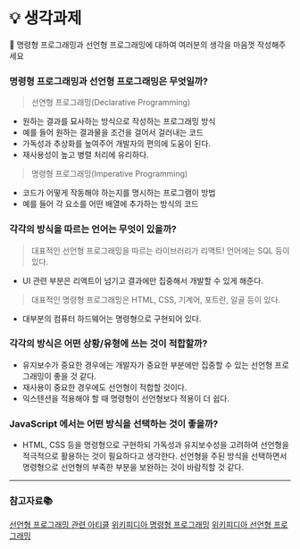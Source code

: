 # 💡 생각과제

🖤 명령형 프로그래밍과 선언형 프로그래밍에 대하여 여러분의 생각을 마음껏 작성해주세요

### 명령형 프로그래밍과 선언형 프로그래밍은 무엇일까?

> 선연형 프로그래밍(Declarative Programming)

- 원하는 결과를 묘사하는 방식으로 작성하는 프로그래밍 방식
- 예를 들어 원하는 결과물을 조건을 걸어서 걸러내는 코드
- 가독성과 추상화를 높여주어 개발자의 편의에 도움이 된다.
- 재사용성이 높고 병렬 처리에 유리하다.

> 명령형 프로그래밍(Imperative Programming)

- 코드가 어떻게 작동해야 하는지를 명시하는 프로그램이 방법
- 예를 들어 각 요소를 어떤 배열에 추가하는 방식의 코드

### 각각의 방식을 따르는 언어는 무엇이 있을까?

> 대표적인 선언형 프로그래밍을 따르는 라이브러리가 리액트! 언어에는 SQL 등이 있다.

- UI 관련 부분은 리액트이 넘기고 결과에만 집중해서 개발할 수 있게 해준다.

> 대표적인 명령형 프로그래밍은 HTML, CSS, 기계어, 포트란, 알골 등이 있다.

- 대부분의 컴퓨터 하드웨어는 명령형으로 구현되어 있다.

### 각각의 방식은 어떤 상황/유형에 쓰는 것이 적합할까?

- 유지보수가 중요한 경우에는 개발자가 중요한 부분에만 집중할 수 있는 선언형 프로그래밍이 좋을 것 같다.
- 재사용이 중요한 경우에도 선언형이 적합할 것이다.
- 익스텐션을 적용해야 할 때 명령형이 선언형보다 적용이 더 쉽다.

### JavaScript 에서는 어떤 방식을 선택하는 것이 좋을까?

- HTML, CSS 등을 명령형으로 구현하되 가독성과 유지보수성을 고려하여 선언형을 적극적으로 활용하는 것이 필요하다고 생각한다. 선언형을 주된 방식을 선택하면서 명령형으로 선언형의 부족한 부분을 보완하는 것이 바람직할 것 같다.

---

### 참고자료📚

[선언형 프로그래밍 관련 아티클](https://yozm.wishket.com/magazine/detail/2083/)
[위키피디아 명령형 프로그래밍](https://ko.wikipedia.org/wiki/%EB%AA%85%EB%A0%B9%ED%98%95_%ED%94%84%EB%A1%9C%EA%B7%B8%EB%9E%98%EB%B0%8D#:~:text=%EC%BB%B4%ED%93%A8%ED%84%B0%20%EA%B3%BC%ED%95%99%EC%97%90%EC%84%9C%20%EB%AA%85%EB%A0%B9%ED%98%95%20%ED%94%84%EB%A1%9C%EA%B7%B8%EB%9E%98%EB%B0%8D,%ED%94%84%EB%A1%9C%EA%B7%B8%EB%9E%98%EB%B0%8D%20%ED%8C%A8%EB%9F%AC%EB%8B%A4%EC%9E%84%EC%9D%98%20%EC%9D%BC%EC%A2%85%EC%9D%B4%EB%8B%A4.)
[위키피디아 선언형 프로그래밍](https://ko.wikipedia.org/wiki/%EC%84%A0%EC%96%B8%ED%98%95_%ED%94%84%EB%A1%9C%EA%B7%B8%EB%9E%98%EB%B0%8D_%EC%96%B8%EC%96%B4#:~:text=%EC%84%A0%EC%96%B8%ED%98%95%20%ED%94%84%EB%A1%9C%EA%B7%B8%EB%9E%98%EB%B0%8D%20%EC%96%B8%EC%96%B4%EB%8A%94,%EA%B2%83%EC%9D%B8%EC%A7%80%EC%97%90%20%EC%A4%91%EC%A0%90%EC%9D%84%20%EB%91%90%EA%B3%A0%20%EC%9E%88%EB%8B%A4.)
